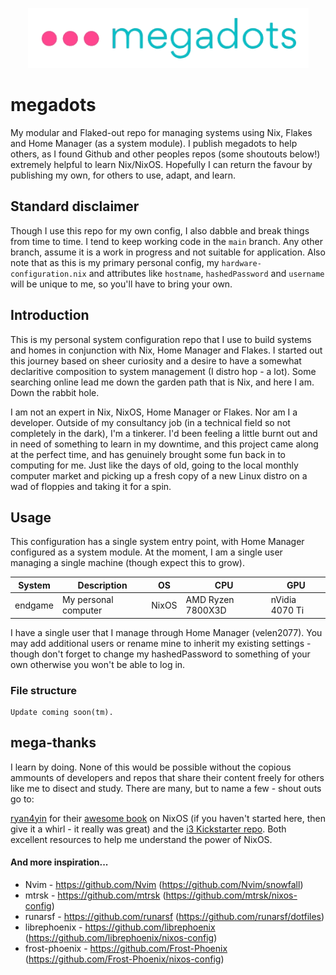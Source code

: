 <p align="center">
  <img src="assets/images/megadots.png" alt="megadots by velen2077"/>
</p>

# megadots

My modular and Flaked-out repo for managing systems using Nix, Flakes and Home Manager (as a system module). I publish megadots to help others, as I found Github and other peoples repos (some shoutouts below!) extremely helpful to learn Nix/NixOS. Hopefully I can return the favour by publishing my own, for others to use, adapt, and learn.

## Standard disclaimer

Though I use this repo for my own config, I also dabble and break things from time to time. I tend to keep working code in the `main` branch. Any other branch, assume it is a work in progress and not suitable for application. Also note that as this is my primary personal config, my `hardware-configuration.nix` and attributes like `hostname`, `hashedPassword` and `username` will be unique to me, so you'll have to bring your own.

## Introduction

This is my personal system configuration repo that I use to build systems and homes in conjunction with Nix, Home Manager and Flakes. I started out this journey based on sheer curiosity and a desire to have a somewhat declaritive composition to system management (I distro hop - a lot). Some searching online lead me down the garden path that is Nix, and here I am. Down the rabbit hole.

I am not an expert in Nix, NixOS, Home Manager or Flakes. Nor am I a developer. Outside of my consultancy job (in a technical field so not completely in the dark), I'm a tinkerer. I'd been feeling a little burnt out and in need of something to learn in my downtime, and this project came along at the perfect time, and has genuinely brought some fun back in to computing for me. Just like the days of old, going to the local monthly computer market and picking up a fresh copy of a new Linux distro on a wad of floppies and taking it for a spin.

## Usage

This configuration has a single system entry point, with Home Manager configured as a system module. At the moment, I am a single user managing a single machine (though expect this to grow).

| System | Description | OS | CPU | GPU |
|---|---|---|---|---|
| endgame | My personal computer | NixOS | AMD Ryzen 7800X3D | nVidia 4070 Ti |

I have a single user that I manage through Home Manager (velen2077). You may add additional users or rename mine to inherit my existing settings - though don't forget to change my hashedPassword to something of your own otherwise you won't be able to log in.

### File structure

```
Update coming soon(tm).
```

## mega-thanks

I learn by doing. None of this would be possible without the copious ammounts of developers and repos that share their content freely for others like me to disect and study. There are many, but to name a few - shout outs go to:

[ryan4yin](https://github.com/ryan4yin/) for their [awesome book](https://nixos-and-flakes.thiscute.world/) on NixOS (if you haven't started here, then give it a whirl - it really was great) and the [i3 Kickstarter repo](https://github.com/ryan4yin/nix-config/blob/i3-kickstarter/). Both excellent resources to help me understand the power of NixOS.

#### And more inspiration...

- Nvim - https://github.com/Nvim (https://github.com/Nvim/snowfall)
- mtrsk - https://github.com/mtrsk (https://github.com/mtrsk/nixos-config)
- runarsf - https://github.com/runarsf (https://github.com/runarsf/dotfiles)
- librephoenix - https://github.com/librephoenix (https://github.com/librephoenix/nixos-config)
- frost-phoenix - https://github.com/Frost-Phoenix (https://github.com/Frost-Phoenix/nixos-config)

[Ryan]: Ryan4yin